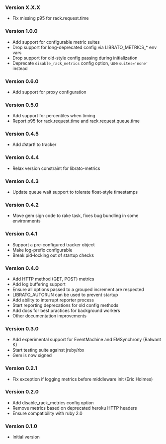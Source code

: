 ### Version X.X.X
* Fix missing p95 for rack.request.time

### Version 1.0.0
* Add support for configurable metric suites
* Drop support for long-deprecated config via LIBRATO_METRICS_* env vars
* Drop support for old-style config passing during initialization
* Deprecate `disable_rack_metrics` config option, use `suites='none'` instead

### Version 0.6.0
* Add support for proxy configuration

### Version 0.5.0
* Add support for percentiles when timing
* Report p95 for rack.request.time and rack.request.queue.time

### Version 0.4.5
* Add #start! to tracker

### Version 0.4.4
* Relax version constraint for librato-metrics

### Version 0.4.3
* Update queue wait support to tolerate float-style timestamps

### Version 0.4.2
* Move gem sign code to rake task, fixes bug bundling in some environments

### Version 0.4.1
* Support a pre-configured tracker object
* Make log-prefix configurable
* Break pid-locking out of startup checks

### Version 0.4.0
* Add HTTP method (GET, POST) metrics
* Add log buffering support
* Ensure all options passed to a grouped increment are respected
* LIBRATO_AUTORUN can be used to prevent startup
* Add ability to interrupt reporter process
* Start reporting deprecations for old config methods
* Add docs for best practices for background workers
* Other documentation improvements

### Version 0.3.0
* Add experimental support for EventMachine and EMSynchrony (Balwant K)
* Start testing suite against jruby/rbx
* Gem is now signed

### Version 0.2.1
* Fix exception if logging metrics before middleware init (Eric Holmes)

### Version 0.2.0
* Add disable_rack_metrics config option
* Remove metrics based on deprecated heroku HTTP headers
* Ensure compatibility with ruby 2.0

### Version 0.1.0
* Initial version
